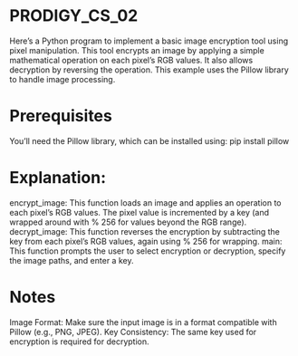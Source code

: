 # PRODIGY_CS_02

Here’s a Python program to implement a basic image encryption tool using pixel manipulation. This tool encrypts an image by applying a simple mathematical operation on each pixel’s RGB values. It also allows decryption by reversing the operation. This example uses the Pillow library to handle image processing.

# Prerequisites
You’ll need the Pillow library, which can be installed using:
pip install pillow

# Explanation:
encrypt_image: This function loads an image and applies an operation to each pixel’s RGB values. The pixel value is incremented by a key (and wrapped around with % 256 for values beyond the RGB range).
decrypt_image: This function reverses the encryption by subtracting the key from each pixel’s RGB values, again using % 256 for wrapping.
main: This function prompts the user to select encryption or decryption, specify the image paths, and enter a key.

# Notes
Image Format: Make sure the input image is in a format compatible with Pillow (e.g., PNG, JPEG).
Key Consistency: The same key used for encryption is required for decryption.
